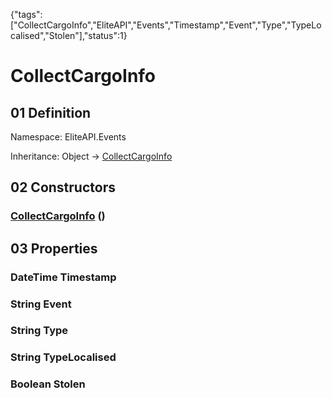 {"tags":["CollectCargoInfo","EliteAPI","Events","Timestamp","Event","Type","TypeLocalised","Stolen"],"status":1}

# CollectCargoInfo

## 01 Definition

Namespace: <span class='code'>EliteAPI.Events</span>

Inheritance: <span class='code'>Object</span> → <span class='code'>[CollectCargoInfo](../../EliteAPI/Events/CollectCargoInfo.html)</span>

## 02 Constructors

### <span class='code'>[CollectCargoInfo](../../EliteAPI/Events/CollectCargoInfo.html)</span> ()

## 03 Properties

### <span class='code'>DateTime</span> Timestamp

### <span class='code'>String</span> Event

### <span class='code'>String</span> Type

### <span class='code'>String</span> TypeLocalised

### <span class='code'>Boolean</span> Stolen

